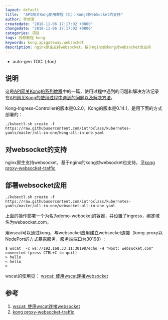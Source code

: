 ```yaml
---
layout: default
title:  "API网关Kong使用教程（九）：Kong对WebSocket的支持"
author: 李佶澳
createdate: "2018-11-06 17:17:02 +0800"
changedate: "2018-11-06 17:17:02 +0800"
categories: 项目
tags: 视频教程 kong 
keywords: kong,apigateway,websocket
description: nginx原生支持websocket，基于nginx的kong对websocket也支持
---
```


* auto-gen TOC:
{:toc}

## 说明

这是[API网关Kong的系列教程](https://www.lijiaocn.com/tags/class.html)中的一篇，使用过程中遇到的问题和解决方法记录在[API网关Kong的使用过程中遇到的问题以及解决方法](https://www.lijiaocn.com/%E9%97%AE%E9%A2%98/2018/09/30/kong-usage-problem-and-solution.html)。

Kong-Ingress-Controller的版本是0.2.0，Kong的版本是0.14.1，是用下面的方式部署的：

	./kubectl.sh create -f https://raw.githubusercontent.com/introclass/kubernetes-yamls/master/all-in-one/kong-all-in-one.yaml

## 对websocket的支持

nginx原生支持websocket，基于nginx的kong对websocket也支持，见[kong proxy-websocket-traffic][2]

## 部署websocket应用

	./kubectl.sh create -f https://raw.githubusercontent.com/introclass/kubernetes-yamls/master/all-in-one/websocket-all-in-one.yaml

上面的操作部署一个为名为demo-webocket的容器，并设置了ingress，绑定域名为websocket.com。

用wscat可以通过kong，与websocket应用建立websocket连接（kong-proxy以NodePort的方式暴露服务，服务端端口为30198）:

	$ wscat  -c ws://192.168.33.11:30198/echo -H "Host: websocket.com"
	connected (press CTRL+C to quit)
	> hello
	< hello
	>

wscat的使用见： [wscat: 使用wscat连接websocket][1]

## 参考

1. [wscat: 使用wscat连接websocket][1]
2. [kong proxy-websocket-traffic][2]

[1]: https://www.lijiaocn.com/%E6%8A%80%E5%B7%A7/2010/01/01/tool-box-wscat.html "wscat: 使用wscat连接websocket"
[2]: https://docs.konghq.com/0.14.x/proxy/#proxy-websocket-traffic "kong proxy-websocket-traffic"
